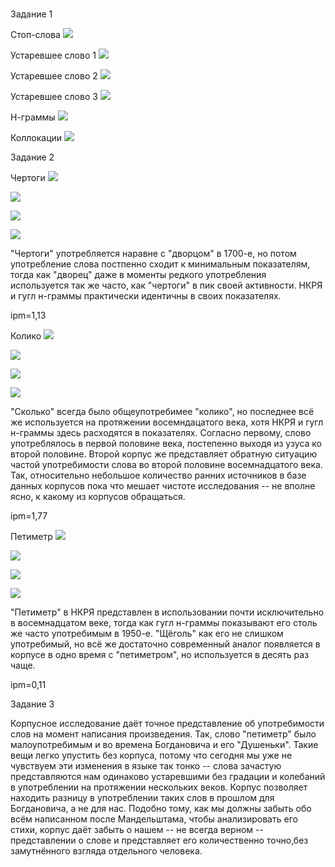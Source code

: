 # 
Задание 1

Стоп-слова 
![](2.PNG)

Устаревшее слово 1 
![](3.PNG)

Устаревшее слово 2 
![](4.PNG)

Устаревшее слово 3 
![](5.PNG)

Н-граммы 
![](6.PNG)

Коллокации 
![](7.PNG)

Задание 2

Чертоги 
![](8a.PNG)

![](8b.PNG)

![](8c.PNG)

![](8d.PNG)

"Чертоги" употребляется наравне с "дворцом" в 1700-е, но потом употребление слова постпенно сходит к минимальным показателям, тогда как "дворец" даже в моменты редкого употребления используется так же часто, как "чертоги" в пик своей активности. НКРЯ
и гугл н-граммы практически идентичны в своих показателях.

ipm=1,13

Колико 
![](9a.PNG)

![](9b.PNG)

![](9c.PNG)

![](9d.PNG)

"Сколько" всегда было общеупотребимее "колико", но последнее всё же используется на протяжении восемндацатого века, хотя НКРЯ и гугл н-граммы здесь расходятся в показателях. Согласно первому, слово употреблялось в первой половине века, постепенно выходя из узуса ко второй половине. Второй корпус же представляет обратную ситуацию частой употребимости слова во второй половине восемнадцатого века. Так, относительно небольшое количество ранних источников в базе данных корпусов пока что мешает чистоте исследования -- не вполне ясно, к какому из корпусов обращаться.
 
ipm=1,77

Петиметр 
![](10a.PNG)

![](10b.PNG)

![](10c.PNG)

![](10d.PNG)

"Петиметр" в НКРЯ представлен в использовании почти исключительно в восемнадцатом веке, тогда как гугл н-граммы показывают его столь же часто употребимым в 1950-е. "Щёголь" как его не слишком употребимый, но всё же достаточно современный аналог появляется в корпусе в одно время с "петиметром", но используется в десять раз чаще.

ipm=0,11


Задание 3

Корпусное исследование даёт точное представление об употребимости слов на момент написания произведения. Так, слово "петиметр" было малоупотребимым и во времена Богдановича и его "Душеньки". Такие вещи легко упустить без корпуса, потому что сегодня мы уже не чувствуем эти изменения в языке так тонко -- слова зачастую представляются нам одинаково устаревшими без градации и колебаний в употреблении на протяжении нескольких веков. Корпус позволяет находить разницу в употреблении таких слов в прошлом для Богдановича, а не для нас. Подобно тому, как мы должны забыть обо всём написанном после Мандельштама, чтобы анализировать его стихи, корпус даёт забыть о нашем -- не всегда верном -- представлении о слове и представляет его количественно точно,без замутнённого взгляда отдельного человека.

